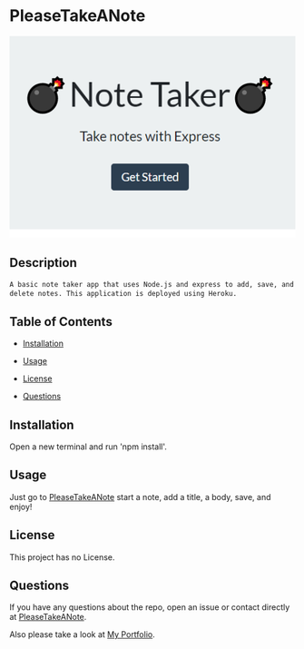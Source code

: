 
# PleaseTakeANote
![Note taker](./pics/example.png)
## Description
```
A basic note taker app that uses Node.js and express to add, save, and delete notes. This application is deployed using Heroku.
```

## Table of Contents 

* [Installation](#installation)

* [Usage](#usage)

* [License](#license)

* [Questions](#questions)

## Installation

Open a new terminal and run 'npm install'.

## Usage

Just go to [PleaseTakeANote](https://please-take-a-note.herokuapp.com/) start a note, add a title, a body, save, and enjoy!

## License

This project has no License.
  
## Questions

If you have any questions about the repo, open an issue or contact directly at [PleaseTakeANote]( https://travislovingood.github.io/PleaseTakeANote/).

Also please take a look at [My Portfolio](https://travislovingood.github.io/Portfolio/).
